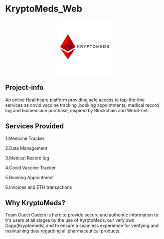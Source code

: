 <h1> KryptoMeds_Web </h1> 
<div align="center">
   
  <img alt="" src="assets/img/final logo.png" height="170 x    "  />
</div>

## Project-info
An online Healthcare platform providing safe access to top-the-line services as covid vaccine tracking ,booking appointments, medical record log and biomedicine purchase, inspired by Blockchain and Web3-net.

## Services Provided
1.Medicine Tracker

2.Data Management

3.Medical Record log

4.Covid Vaccine Tracker

5.Booking Appointment

6.Invoices and ETH transactions

## Why KryptoMeds?
Team Gucci Coders is here to provide secure and authentic information to it's users at all stages by the use of KyrptoMeds, our very own Dapp(Kryptomeds) and to ensure a seamless experience for verifying and maintaining data regarding all pharmaceutical products.



